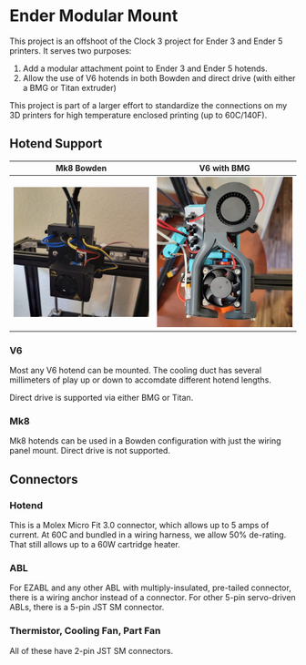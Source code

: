 # Ender Modular Mount

This project is an offshoot of the Clock 3 project for Ender 3 and Ender 5 printers. It serves two purposes:

1. Add a modular attachment point to Ender 3 and Ender 5 hotends.
2. Allow the use of V6 hotends in both Bowden and direct drive (with either a BMG or Titan extruder)

This project is part of a larger effort to standardize the connections on my 3D printers for high temperature enclosed printing (up to 60C/140F).

## Hotend Support

| Mk8 Bowden | V6 with BMG |
|------------|-------------|
| [![stock with wiring panel](/Photos/Mk8_Bowden.jpg)](/Photos/Mk8_Bowden.jpg) | [![V6 with BMG extruder](/Photos/V6_direct_drive.jpg)](/Photos/V6_direct_drive.jpg) |

### V6

Most any V6 hotend can be mounted. The cooling duct has several millimeters of play up or down to accomdate different hotend lengths.

Direct drive is supported via either BMG or Titan.

### Mk8

Mk8 hotends can be used in a Bowden configuration with just the wiring panel mount. Direct drive is not supported.

## Connectors

### Hotend

This is a Molex Micro Fit 3.0 connector, which allows up to 5 amps of current. At 60C and bundled in a wiring harness, we allow 50% de-rating. That still allows up to a 60W cartridge heater.

### ABL

For EZABL and any other ABL with multiply-insulated, pre-tailed connector, there is a wiring anchor instead of a connector. For other 5-pin servo-driven ABLs, there is a 5-pin JST SM connector.

### Thermistor, Cooling Fan, Part Fan

All of these have 2-pin JST SM connectors.